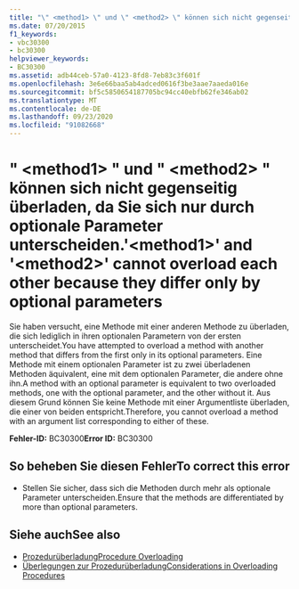 ```yaml
---
title: "\" <method1> \" und \" <method2> \" können sich nicht gegenseitig überladen, da Sie sich nur durch optionale Parameter unterscheiden."
ms.date: 07/20/2015
f1_keywords:
- vbc30300
- bc30300
helpviewer_keywords:
- BC30300
ms.assetid: adb44ceb-57a0-4123-8fd8-7eb83c3f601f
ms.openlocfilehash: 3e6e66baa5ab4adced0616f3be3aae7aaeda016e
ms.sourcegitcommit: bf5c5850654187705bc94cc40ebfb62fe346ab02
ms.translationtype: MT
ms.contentlocale: de-DE
ms.lasthandoff: 09/23/2020
ms.locfileid: "91082668"
---
```

# <a name="method1-and-method2-cannot-overload-each-other-because-they-differ-only-by-optional-parameters"></a><span data-ttu-id="26b69-102">" \<method1> " und " \<method2> " können sich nicht gegenseitig überladen, da Sie sich nur durch optionale Parameter unterscheiden.</span><span class="sxs-lookup"><span data-stu-id="26b69-102">'\<method1>' and '\<method2>' cannot overload each other because they differ only by optional parameters</span></span>

<span data-ttu-id="26b69-103">Sie haben versucht, eine Methode mit einer anderen Methode zu überladen, die sich lediglich in ihren optionalen Parametern von der ersten unterscheidet.</span><span class="sxs-lookup"><span data-stu-id="26b69-103">You have attempted to overload a method with another method that differs from the first only in its optional parameters.</span></span> <span data-ttu-id="26b69-104">Eine Methode mit einem optionalen Parameter ist zu zwei überladenen Methoden äquivalent, eine mit dem optionalen Parameter, die andere ohne ihn.</span><span class="sxs-lookup"><span data-stu-id="26b69-104">A method with an optional parameter is equivalent to two overloaded methods, one with the optional parameter, and the other without it.</span></span> <span data-ttu-id="26b69-105">Aus diesem Grund können Sie keine Methode mit einer Argumentliste überladen, die einer von beiden entspricht.</span><span class="sxs-lookup"><span data-stu-id="26b69-105">Therefore, you cannot overload a method with an argument list corresponding to either of these.</span></span>  
  
 <span data-ttu-id="26b69-106">**Fehler-ID:** BC30300</span><span class="sxs-lookup"><span data-stu-id="26b69-106">**Error ID:** BC30300</span></span>  
  
## <a name="to-correct-this-error"></a><span data-ttu-id="26b69-107">So beheben Sie diesen Fehler</span><span class="sxs-lookup"><span data-stu-id="26b69-107">To correct this error</span></span>  
  
- <span data-ttu-id="26b69-108">Stellen Sie sicher, dass sich die Methoden durch mehr als optionale Parameter unterscheiden.</span><span class="sxs-lookup"><span data-stu-id="26b69-108">Ensure that the methods are differentiated by more than optional parameters.</span></span>  
  
## <a name="see-also"></a><span data-ttu-id="26b69-109">Siehe auch</span><span class="sxs-lookup"><span data-stu-id="26b69-109">See also</span></span>

- [<span data-ttu-id="26b69-110">Prozedurüberladung</span><span class="sxs-lookup"><span data-stu-id="26b69-110">Procedure Overloading</span></span>](../programming-guide/language-features/procedures/procedure-overloading.md)
- [<span data-ttu-id="26b69-111">Überlegungen zur Prozedurüberladung</span><span class="sxs-lookup"><span data-stu-id="26b69-111">Considerations in Overloading Procedures</span></span>](../programming-guide/language-features/procedures/considerations-in-overloading-procedures.md)

